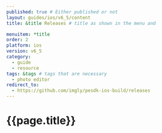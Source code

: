 ```yaml
---
published: true # Either published or not 
layout: guides/ios/v6_5/content
title: &title Releases # title as shown in the menu and 

menuitem: *title
order: 2
platform: ios
version: v6_5
category: 
  - guide
  - resource
tags: &tags # tags that are necessary
  - photo editor 
redirect_to: 
  - https://github.com/imgly/pesdk-ios-build/releases
---
```


# {{page.title}}
